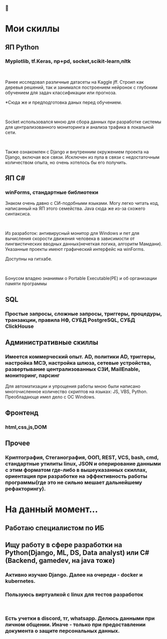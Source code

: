 ### 👋
<h1>Мои скиллы</h1>
<h2>ЯП Python</h2>
<h3>Myplotlib, tf.Keras, np+pd, socket,scikit-learn,nltk</h3>
<br>
<p>Ранее исследовал различные датасеты на Kaggle jff. Строил как деревья решений, так и занимался построением нейронок с глубоким обучением для задач классификации или прогноза.</p>
<p>*Сюда же и предподготовка даных перед обучением.</p>
<br>
<p>Socket использовался мною для сбора данных при разработке системы для централизованного мониторинга и анализа трафика в локальной сети.</p>
<br>
<p>Также ознакомлен с Django и внутренним окружением проекта на Django, включая все связи. Исключен из пула в связи с недостаточным количеством опыта, но очень хотелось бы его получить.</p>
<h2>ЯП C#</h2>
<h3>winForms, стандартные библиотеки</h3>
<p>Знаком очень давно с СИ-подобными языками. Могу легко читать код, написанный на ЯП этого семейства. Java сюда же из-за схожего синтаксиса.</p>
<br>
<p>Из разработок: антивирусный монитор для Windows и пет для вычисления скорости движения человека в зависимости от лингвистических вводных данных(нечеткая логика, алгоритм Мамдани). Указанные проекты имеют графический интерфейс на winForms.</p>
<p>Доступны на гитхабе.</p>
<br>
<p>Бонусом владею знаниями о Portable Executable(PE) и об организации памяти программы</p>
<h2>SQL</h2>
<h3>Простые запросы, сложные запросы, триггеры, процедуры, транзакции, правила НФ, СУБД PostgreSQL, СУБД ClickHouse</h3>
<h2>Административные скиллы</h2>
<h3>Имеется коммерческий опыт. AD, политики AD, триггеры, настройка МСЭ, настройка шлюза, сетевые устройства, развертывание централизованных СЗИ, MailEnable, мониторинг, парсинг</h3>
<p>Для автоматизации и упрощения работы мною были написано многочисленное количество скриптов на языках: JS, VBS, Python. Преобладающе имел дело с ОС Windows.</p>
<h2>Фронтенд</h2>
<h3>html,css,js,DOM</h3>
<h2>Прочее</h2>
<h3>Криптография, Стеганография, ООП, REST, VCS, bash, cmd, стандартные утилиты linux, JSON и оперирование данными с этим форматом где-либо в вышеуказанных скиллах, ориентация при разработке на эффективность работы программы(где это не сильно мешает дальнейшему рефакторингу).</h3>

<h1>На данный момент...</h1>
<h2>Работаю специалистом по ИБ</h2>
<h2>Ищу работу в сфере разработки на Python(Django, ML, DS, Data analyst) или C#(Backend, gamedev, на java тоже)</h2>
<h3>Активно изучаю Django. Далее на очереди - docker и kubernetes.</h3>
<h3>Пользуюсь виртуалкой с linux для тестов разработок</h3>
<br>
<h3>Есть учетки в discord, тг, whatsapp. Делюсь данными при личном общении. Иначе - только при предоставлении документа о защите персональных данных.</h3>

<!--
**Krouler/Krouler** is a ✨ _special_ ✨ repository because its `README.md` (this file) appears on your GitHub profile.

Here are some ideas to get you started:

- 🔭 I’m currently working on ...
- 🌱 I’m currently learning ...
- 👯 I’m looking to collaborate on ...
- 🤔 I’m looking for help with ...
- 💬 Ask me about ...
- 📫 How to reach me: ...
- 😄 Pronouns: ...
- ⚡ Fun fact: ...
-->
